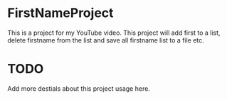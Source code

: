 # FirstNameProject
This is a project for my YouTube video. This project will add first to a list, delete firstname from the list and save all firstname list to a file etc. 

# TODO
Add more destials about this project usage here.
